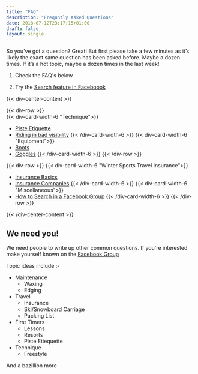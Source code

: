 ```yaml
---
title: "FAQ"
description: "Frequntly Asked Questions"
date: 2018-07-12T23:17:15+01:00
draft: false
layout: single
---
```


So you’ve got a question? Great! But first please take a few minutes as it’s likely the exact same question has been asked before. Maybe a dozen times. If it’s a hot topic, maybe a dozen times in the last week!

1. Check the FAQ's below
        
2. Try the [Search feature in Faceboook](/faq/searching-facebook/)

{{< div-center-content >}}

{{< div-row >}}    
    {{< div-card-width-6 "Technique">}}
* [Piste Etiquette](/faq/piste-etiquette)
* [Riding in bad visibility](/faq/bad-visibility)
    {{< /div-card-width-6 >}}
    {{< div-card-width-6 "Equipment">}}
* [Boots](boots/)
* [Goggles](goggles/)
    {{< /div-card-width-6 >}}
{{< /div-row >}}

{{< div-row >}}
    {{< div-card-width-6 "Winter Sports Travel Insurance">}}            
* [Insurance Basics](/faq/travel-insurance-basics)
* [Insurance Companies](/faq/travel-insurance-companies)
    {{< /div-card-width-6 >}}
    {{< div-card-width-6 "Miscellaneous">}}            
* [How to Search in a Facebook Group](/faq/searching-facebook/)
    {{< /div-card-width-6 >}}
{{< /div-row >}}

{{< /div-center-content >}}

## We need you!

We need people to write up other common questions. If you're interested make yourself known on the [Facebook Group](https://www.facebook.com/groups/Billysnowmates/)

Topic ideas include :-

* Maintenance
    * Waxing
    * Edging
* Travel
    * Insurance
    * Ski/Snowboard Carriage
    * Packing List
* First Timers
    * Lessons
    * Resorts
    * Piste Etiequette
* Technique
    * Freestyle    

And a bazillion more